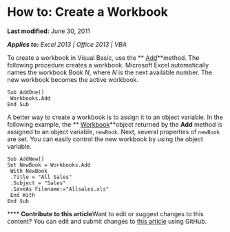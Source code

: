 
# How to: Create a Workbook

 **Last modified:** June 30, 2011

 _**Applies to:** Excel 2013 | Office 2013 | VBA_

To create a workbook in Visual Basic, use the  ** [Add](ea9f2a2c-3cad-0c35-37b5-82da2f24b876.md)**method. The following procedure creates a workbook. Microsoft Excel automatically names the workbook Book _N_, where  _N_ is the next available number. The new workbook becomes the active workbook.




```
Sub AddOne() 
 Workbooks.Add 
End Sub
```

A better way to create a workbook is to assign it to an object variable. In the following example, the  ** [Workbook](8c00aa60-c974-eed3-0812-3c9625eb0d4c.md)**object returned by the  **Add** method is assigned to an object variable, `newBook`. Next, several properties of  `newBook` are set. You can easily control the new workbook by using the object variable.



```
Sub AddNew() 
Set NewBook = Workbooks.Add 
 With NewBook 
 .Title = "All Sales" 
 .Subject = "Sales" 
 .SaveAs Filename:="Allsales.xls" 
 End With 
End Sub
```


****   **Contribute to this article**Want to edit or suggest changes to this content? You can edit and submit changes to  [this article](https://github.com/jhershey00/VBA_Excel_Test/OpenXMLCon/articles/b505b4bc-a3c3-3362-28cb-c119c2af5a3d.md) using GitHub.

